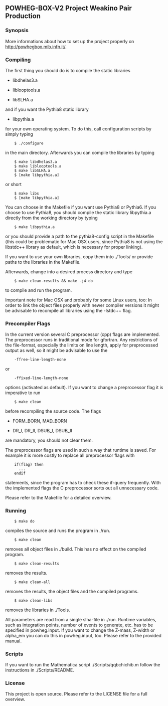 ## POWHEG-BOX-V2 Project Weakino Pair Production

### Synopsis

More informations about how to set up the project properly on http://powhegbox.mib.infn.it/.

### Compiling
The first thing you should do is to compile the static libraries

* libdhelas3.a

* liblooptools.a

* libSLHA.a

and if you want the Pythia8 static library

* libpythia.a

for your own operating system. To do this, call configuration scripts by simply typing

        $ ./configure

in the main directory.
Afterwards you can compile the libraries by typing

        $ make libdhelas3.a
        $ make liblooptools.a
        $ make libSLHA.a
        $ [make libpythia.a]
        
or short

        $ make libs
        $ [make libpythia.a]

You can choose in the Makefile if you want use Pythia8 or Pythia6. If you choose to
use Pythia8, you should compile the static library libpythia.a directly from the
working directory by typing 

        $ make libpythia.a
        
or you should provide a path to the pythia8-config script in the Makefile
(this could be problematic for Mac OSX users, since Pythia8 is not using the 
libstdc++ library as default, which is necessary for proper linking).

If you want to use your own libraries, copy them into ./Tools/ or provide
paths to the libraries in the Makefile.

Afterwards, change into a desired process directory and type

        $ make clean-results && make -j4 do
        
to compile and run the program.

Important note for Mac OSX and probably for some Linux users, too:
In order to link the object files properly with newer compiler versions
it might be advisable to recompile all libraries using the -lstdc++ flag.


### Precompiler Flags
In the current version several C preprocessor (cpp) flags are implemented.
The preprocessor runs in traditional mode for gfortran. Any restrictions of the 
file-format, especially the limits on line length, apply for 
preprocessed output as well, so it might be advisable to use the 

        -ffree-line-length-none 
or 

        -ffixed-line-length-none

options (activated as default). If you want to change a preprocessor flag
it is imperative to run

        $ make clean

before recompiling the source code.
The flags

* FORM_BORN, MAD_BORN

* DR_I, DR_II, DSUB_I, DSUB_II

are mandatory, you should not clear them.

The preprocessor flags are used in such a way that runtime is saved. 
For example it is more costly to replace all preprocessor flags with

        if(flag) then
          ...
        endif

statements, since the program has to check these if-query frequently.
With the implemented flags the C preprocessor sorts out all unnecessary 
code.

Please refer to the Makefile for a detailed overview.


### Running

        $ make do

compiles the source and runs the program in ./run.

        $ make clean

removes all object files in ./build. This has no effect on the compiled program.

        $ make clean-results

removes the results.

        $ make clean-all

removes the results, the object files and the compiled programs.

        $ make clean-libs

removes the libraries in ./Tools.

All parameters are read from a single slha-file in ./run. Runtime variables, such as 
integration points, number of events to generate, etc. has to be specified in powheg.input.
If you want to change the Z-mass, Z-width or alpha_em you can do this in powheg.input, too.
Please refer to the provided manual.

### Scripts

If you want to run the Mathematica script ./Scripts/qqbchichib.m follow the instructions in ./Scripts/README.


### License

This project is open source. Please refer to the LICENSE file for a full overview.